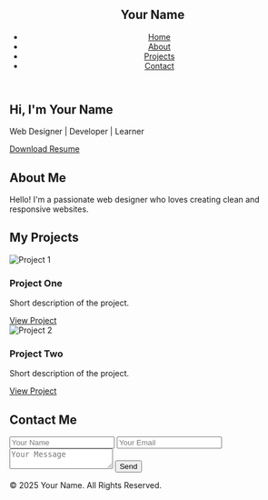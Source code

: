 <!DOCTYPE html>
<html lang="en">
<head>
  <meta charset="UTF-8">
  <meta name="viewport" content="width=device-width, initial-scale=1.0">
  <title>My Portfolio</title>
  <link rel="stylesheet" href="style.css">
  
  <!-- AOS Animation Library -->
  <link href="https://unpkg.com/aos@2.3.1/dist/aos.css" rel="stylesheet">
</head>
<body>

<!-- Navbar -->
<header>
  <nav>
    <h1 class="logo">Your Name</h1>
    <ul>
      <li><a href="#home">Home</a></li>
      <li><a href="#about">About</a></li>
      <li><a href="#projects">Projects</a></li>
      <li><a href="#contact">Contact</a></li>
    </ul>
  </nav>
</header>

<!-- Hero Section -->
<section id="home" class="hero" data-aos="fade-up">
  <h2>Hi, I'm <span>Your Name</span></h2>
  <p>Web Designer | Developer | Learner</p>
  <a href="resume.pdf" download class="btn">Download Resume</a>
</section>

<!-- About Section -->
<section id="about" data-aos="fade-right">
  <h2>About Me</h2>
  <p>Hello! I'm a passionate web designer who loves creating clean and responsive websites.</p>
</section>

<!-- Projects Section -->
<section id="projects" data-aos="zoom-in">
  <h2>My Projects</h2>
  <div class="project-grid">
    <div class="project-card">
      <img src="images/project1.jpg" alt="Project 1">
      <h3>Project One</h3>
      <p>Short description of the project.</p>
      <a href="#">View Project</a>
    </div>
    <div class="project-card">
      <img src="images/project2.jpg" alt="Project 2">
      <h3>Project Two</h3>
      <p>Short description of the project.</p>
      <a href="#">View Project</a>
    </div>
  </div>
</section>

<!-- Contact Section -->
<section id="contact" data-aos="fade-up">
  <h2>Contact Me</h2>
  <form>
    <input type="text" placeholder="Your Name" required>
    <input type="email" placeholder="Your Email" required>
    <textarea placeholder="Your Message"></textarea>
    <button type="submit">Send</button>
  </form>
</section>

<footer>
  <p>© 2025 Your Name. All Rights Reserved.</p>
</footer>

<!-- JS -->
<script src="script.js"></script>
<script src="https://unpkg.com/aos@2.3.1/dist/aos.js"></script>
<script>
  AOS.init();
</script>

</body>
</html>